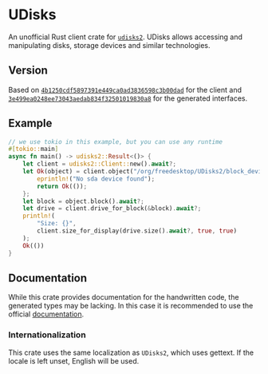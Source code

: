 # UDisks

An unofficial Rust client crate for [`udisks2`](https://github.com/storaged-project/udisks).
UDisks allows accessing and manipulating disks, storage devices and similar technologies.

## Version

Based on [`4b1250cdf5897391e449ca0ad3836598c3b00dad`](https://github.com/storaged-project/udisks/commit/4b1250cdf5897391e449ca0ad3836598c3b00dad) for the
client and [`3e499ea0248ee73043aedab834f32501019830a8`](https://github.com/storaged-project/udisks/commit/3e499ea0248ee73043aedab834f32501019830a8) for the
generated interfaces.

## Example

```rust
// we use tokio in this example, but you can use any runtime
#[tokio::main]
async fn main() -> udisks2::Result<()> {
    let client = udisks2::Client::new().await?;
    let Ok(object) = client.object("/org/freedesktop/UDisks2/block_devices/sda") else {
        eprintln!("No sda device found");
        return Ok(());
    };
    let block = object.block().await?;
    let drive = client.drive_for_block(&block).await?;
    println!(
        "Size: {}",
        client.size_for_display(drive.size().await?, true, true)
    );
    Ok(())
}
```

## Documentation

While this crate provides documentation for the handwritten code, the generated types may be lacking. In this case it is recommended to use the official [documentation](https://storaged.org/doc/udisks2-api/latest/).

### Internationalization

This crate uses the same localization as `UDisks2`, which uses gettext. If the locale is left unset, English will be used.
